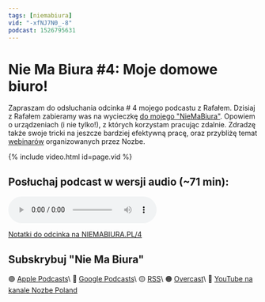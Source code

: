 ```yaml
---
tags: [niemabiura]
vid: "-xfNJ7N0_-8"
podcast: 1526795631
---
```


# Nie Ma Biura #4: Moje domowe biuro!

Zapraszam do odsłuchania odcinka # 4 mojego podcastu z Rafałem. Dzisiaj z Rafałem zabieramy was na wycieczkę [do mojego "NieMaBiura"](/office/). Opowiem o urządzeniach (i nie tylko!), z których korzystam pracując zdalnie. Zdradzę także swoje tricki na jeszcze bardziej efektywną pracę, oraz przybliżę temat [webinarów](/pl/webinar/) organizowanych przez Nozbe.

{% include video.html id=page.vid %}

<!--More-->

## Posłuchaj podcast w wersji audio (~71 min):

<audio controls>
<source src="https://media.transistor.fm/2cefa8c6.mp3" type="audio/mpeg">
</audio>



[Notatki do odcinka na NIEMABIURA.PL/4](https://niemabiura.pl/4)

## Subskrybuj "Nie Ma Biura"

🟣 [Apple Podcasts](https://podcasts.apple.com/pl/podcast/nie-ma-biura/id1526795631)\\
🔵 [Google Podcasts](https://podcasts.google.com/feed/aHR0cHM6Ly9mZWVkcy50cmFuc2lzdG9yLmZtL25pZW1hYml1cmE)\\
🟡 [RSS](https://nozbe.com/niemabiura.rss)\\
🟠 [Overcast](https://overcast.fm/itunes1526795631/nie-ma-biura)\\
🔴 [YouTube na kanale Nozbe Poland](https://youtube.com/NozbePoland)

[n]: https://nozbe.com/pl/?a=mike